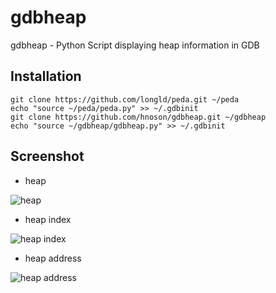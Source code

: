 # gdbheap

gdbheap - Python Script displaying heap information in GDB

## Installation

    git clone https://github.com/longld/peda.git ~/peda
    echo "source ~/peda/peda.py" >> ~/.gdbinit
    git clone https://github.com/hnoson/gdbheap.git ~/gdbheap
    echo "source ~/gdbheap/gdbheap.py" >> ~/.gdbinit

## Screenshot

* heap

![heap](https://i.imgur.com/GKaVHdn.png)
* heap index

![heap index](https://i.imgur.com/3C9xvH2.png)
* heap address

![heap address](https://i.imgur.com/0Cp8H1k.png)
